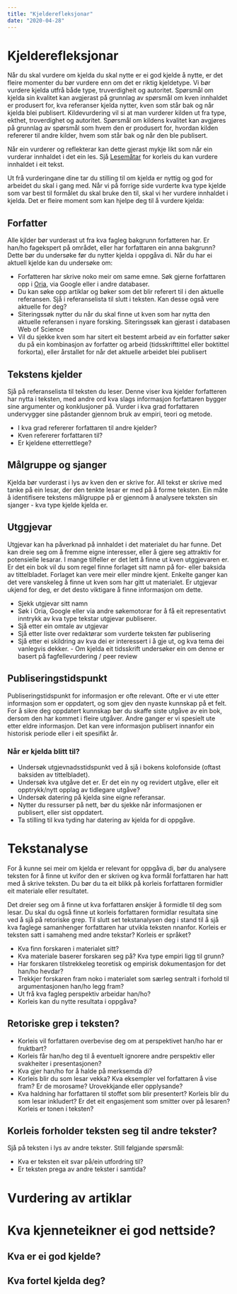 ```yaml
---
title: "Kjelderefleksjonar"
date: "2020-04-28"
---
```

# Kjelderefleksjonar
Når du skal vurdere om kjelda du skal nytte er ei god kjelde å nytte, er det fleire momenter du bør vurdere enn om det er riktig kjeldetype. Vi bør vurdere kjelda utfrå både type, truverdigheit og autoritet.  Spørsmål om kjelda sin kvalitet kan avgjerast på grunnlag av spørsmål om kven innhaldet er produsert for, kva referanser kjelda nytter, kven som står bak og når kjelda blei publisert. 
Kildevurdering vil si at man vurderer kilden ut fra type, ekthet, troverdighet og autoritet. Spørsmål om kildens kvalitet kan avgjøres på grunnlag av spørsmål som hvem den er produsert for, hvordan kilden refererer til andre kilder, hvem som står bak og når den ble publisert.

Når ein vurderer og reflekterar kan dette gjerast mykje likt som når ein vurderar innhaldet i det ein les. Sjå [Lesemåtar](/studieteknitt/lesemåter) for korleis du kan vurdere innhaldet i eit tekst. 

Ut frå vurderingane dine tar du stilling til om kjelda er nyttig og god for arbeidet du skal i gang med. Når vi på forrige side vurderte kva type kjelde som var best til formålet du skal bruke den til, skal vi her vurdere innhaldet i kjelda. Det er fleire moment som kan hjelpe deg til å vurdere kjelda: 

## Forfatter

Alle kjlder bør vurderast ut fra kva fagleg bakgrunn forfatteren har. Er han/ho fagekspert på området, eller har forfattaren ein anna bakgrunn? Dette bør du undersøke før du nytter kjelda i oppgåva di. Når du har ei aktuell kjelde kan du undersøke om: 

- Forfatteren har skrive noko meir om same emne. Søk gjerne forfattaren opp i [Oria](https://oria.no "Oria"), via Google eller i andre databaser.
- Du kan søke opp artiklar og bøker som det blir referert til i den aktuelle referansen. Sjå i referanselista til slutt i teksten. Kan desse også vere aktuelle for deg?
- Siteringssøk nytter du når du skal finne ut kven som har nytta den aktuelle referansen i nyare forsking. Siteringssøk kan gjerast i databasen Web of Science
- Vil du sjekke kven som har sitert eit bestemt arbeid av ein forfatter søker du på ein kombinasjon av forfatter og arbeid (tidsskrifttittel eller boktittel forkorta), eller årstallet for når det aktuelle arbeidet blei publisert

## Tekstens kjelder

Sjå på referanselista til teksten du leser. Denne viser kva kjelder forfatteren har nytta i teksten, med andre ord kva slags informasjon forfattaren bygger sine argumenter og konklusjoner på. Vurder i kva grad forfattaren undervygger sine påstander gjennom bruk av empiri, teori og metode. 
- I kva grad refererer forfattaren til andre kjelder?
- Kven refererer forfattaren til?
- Er kjeldene etterrettlege?


## Målgruppe og sjanger

Kjelda bør vurderast i lys av kven den er skrive for. All tekst er skrive med tanke på ein lesar, der den tenkte lesar er med på å forme teksten. Ein måte å identifisere tekstens målgruppe på er gjennom å analysere teksten sin sjanger - kva type kjelde kjelda er. 

## Utggjevar

Utgjevar kan ha påverknad på innhaldet i det materialet du har funne. Det kan dreie seg om å fremme eigne interesser, eller å gjere seg attraktiv for potensielle lesarar. I mange tilfeller er det lett å finne ut kven utggjevaren er. Er det ein bok vil du som regel finne forlaget sitt namn på for- eller baksida av tittelbladet. Forlaget kan vere meir eller mindre kjent. Enkelte ganger kan det vere vanskeleg å finne ut kven som har gitt ut materialet. Er utgjevar ukjend for deg, er det desto viktigare å finne informasjon om dette.

- Sjekk utgjevar sitt namn
- Søk i Oria, Google eller via andre søkemotorar for å få eit representativt inntrykk av kva type tekstar utgjevar publiserer. 
- Sjå etter ein omtale av utgjevar
- Sjå etter liste over redaktørar som vurderte teksten før publisering
- Sjå etter ei skildring av kva dei er interessert i å gje ut, og kva tema dei vanlegvis dekker. - Om kjelda eit tidsskrift undersøker ein om denne er basert på fagfellevurdering / peer review

## Publiseringstidspunkt

Publiseringstidspunkt for informasjon er ofte relevant. Ofte er vi ute etter informasjon som er oppdatert, og som gjev den nyaste kunnskap på et felt. For å sikre deg oppdatert kunnskap bør du skaffe siste utgåve av ein bok, dersom den har kommet i fleire utgåver. Andre ganger er vi spesielt ute etter eldre informasjon. Det kan vere informasjon publisert innanfor ein historisk periode eller i eit spesifikt år.

### Når er kjelda blitt til?

- Undersøk utgjevnadsstidspunkt ved å sjå i bokens kolofonside (oftast baksiden av tittelbladet).
- Undersøk kva utgåve det er. Er det ein ny og revidert utgåve, eller eit opptrykk/nytt opplag av tidlegare utgåve?  
- Undersøk datering på kjelda sine eigne referansar.
- Nytter du ressurser på nett, bør du sjekke når informasjonen er publisert, eller sist oppdatert.
- Ta stilling til kva tyding har datering av kjelda for di oppgåve.  


# Tekstanalyse
For å kunne sei meir om kjelda er relevant for oppgåva di, bør du analysere teksten for å finne ut kvifor den er skriven og kva formål forfattaren har hatt med å skrive teksten. Du bør du ta eit blikk på korleis forfattaren formidler eit materiale eller resultatet. 

Det dreier seg om å finne ut kva forfattaren ønskjer å formidle til deg som lesar. Du skal du også finne ut korleis forfattaren formidlar resultata sine ved å sjå på retoriske grep. Til slutt set tekstanalysen deg i stand til å sjå kva faglege samanhenger forfattaren har utvikla teksten nnanfor. Korleis er teksten satt i samaheng med andre tekstar? Korleis er språket? 

- Kva finn forskaren i materialet sitt?
- Kva materiale baserer forskaren seg på? Kva type empiri ligg til grunn?
- Har forskaren tilstrekkeleg teoretisk og empirisk dokumentasjon for det han/ho hevdar?
- Trekkjer forskaren fram noko i materialet som særleg sentralt i forhold til argumentasjonen han/ho legg fram? 
- Ut frå kva fagleg perspektiv arbeidar han/ho?
- Korleis kan du nytte resultata i oppgåva?

## Retoriske grep i teksten?

- Korleis vil forfattaren overbevise deg om at perspektivet han/ho har er fruktbart?
- Korleis får han/ho deg til å eventuelt ignorere andre perspektiv eller svakheiter i presentasjonen?
- Kva gjer han/ho for å halde på merksemda di?
- Korleis blir du som lesar vekka? Kva eksempler vel forfattaren å vise fram? Er de morosame? Urovekkjande eller opplysande?  
- Kva haldning har forfattaren til stoffet som blir presentert? Korleis blir du som lesar inkludert? Er det eit engasjement som smitter over på lesaren? Korleis er tonen i teksten? 

## Korleis forholder teksten seg til andre tekster?

Sjå på teksten i lys av andre tekster. Still følgjande spørsmål:

- Kva er teksten eit svar på/ein utfordring til?
- Er teksten prega av andre tekster i samtida?



# Vurdering av artiklar

# Kva kjenneteikner ei god nettside?


## Kva er ei god kjelde?


## Kva fortel kjelda deg?



